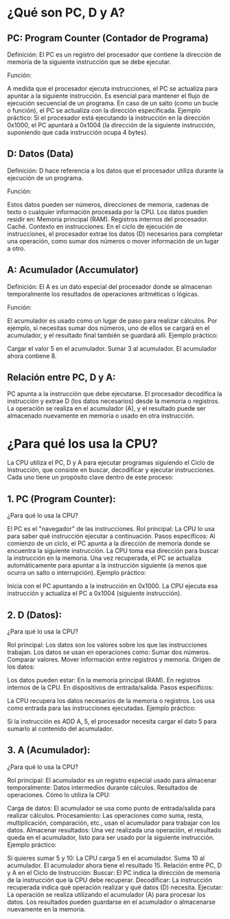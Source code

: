 # ¿Qué son PC, D y A?

## PC: Program Counter (Contador de Programa)
Definición: El PC es un registro del procesador que contiene la dirección de memoria de la siguiente instrucción que se debe ejecutar.

Función:

A medida que el procesador ejecuta instrucciones, el PC se actualiza para apuntar a la siguiente instrucción.
Es esencial para mantener el flujo de ejecución secuencial de un programa.
En caso de un salto (como un bucle o función), el PC se actualiza con la dirección especificada.
Ejemplo práctico: Si el procesador está ejecutando la instrucción en la dirección 0x1000, el PC apuntará a 0x1004 (la dirección de la siguiente instrucción, suponiendo que cada instrucción ocupa 4 bytes).

## D: Datos (Data)
Definición: D hace referencia a los datos que el procesador utiliza durante la ejecución de un programa.

Función:

Estos datos pueden ser números, direcciones de memoria, cadenas de texto o cualquier información procesada por la CPU.
Los datos pueden residir en:
Memoria principal (RAM).
Registros internos del procesador.
Caché.
Contexto en instrucciones: En el ciclo de ejecución de instrucciones, el procesador extrae los datos (D) necesarios para completar una operación, como sumar dos números o mover información de un lugar a otro.

## A: Acumulador (Accumulator)
Definición: El A es un dato especial del procesador donde se almacenan temporalmente los resultados de operaciones aritméticas o lógicas.

Función:

El acumulador es usado como un lugar de paso para realizar cálculos.
Por ejemplo, si necesitas sumar dos números, uno de ellos se cargará en el acumulador, y el resultado final también se guardará allí.
Ejemplo práctico:

Cargar el valor 5 en el acumulador.
Sumar 3 al acumulador.
El acumulador ahora contiene 8.  

## Relación entre PC, D y A:
PC apunta a la instrucción que debe ejecutarse.
El procesador decodifica la instrucción y extrae D (los datos necesarios) desde la memoria o registros.
La operación se realiza en el acumulador (A), y el resultado puede ser almacenado nuevamente en memoria o usado en otra instrucción.   

  

 
    
# ¿Para qué los usa la CPU?
La CPU utiliza el PC, D y A para ejecutar programas siguiendo el Ciclo de Instrucción, que consiste en buscar, decodificar y ejecutar instrucciones. Cada uno tiene un propósito clave dentro de este proceso:

## 1. PC (Program Counter):
¿Para qué lo usa la CPU?

El PC es el "navegador" de las instrucciones.
Rol principal: La CPU lo usa para saber qué instrucción ejecutar a continuación.
Pasos específicos:
Al comienzo de un ciclo, el PC apunta a la dirección de memoria donde se encuentra la siguiente instrucción.
La CPU toma esa dirección para buscar la instrucción en la memoria.
Una vez recuperada, el PC se actualiza automáticamente para apuntar a la instrucción siguiente (a menos que ocurra un salto o interrupción).
Ejemplo práctico:

Inicia con el PC apuntando a la instrucción en 0x1000.
La CPU ejecuta esa instrucción y actualiza el PC a 0x1004 (siguiente instrucción).
## 2. D (Datos):
¿Para qué lo usa la CPU?

Rol principal: Los datos son los valores sobre los que las instrucciones trabajan.
Los datos se usan en operaciones como:
Sumar dos números.
Comparar valores.
Mover información entre registros y memoria.
Origen de los datos:

Los datos pueden estar:
En la memoria principal (RAM).
En registros internos de la CPU.
En dispositivos de entrada/salida.
Pasos específicos:

La CPU recupera los datos necesarios de la memoria o registros.
Los usa como entrada para las instrucciones ejecutadas.
Ejemplo práctico:

Si la instrucción es ADD A, 5, el procesador necesita cargar el dato 5 para sumarlo al contenido del acumulador.
## 3. A (Acumulador):
¿Para qué lo usa la CPU?

Rol principal: El acumulador es un registro especial usado para almacenar temporalmente:
Datos intermedios durante cálculos.
Resultados de operaciones.
Cómo lo utiliza la CPU:

Carga de datos: El acumulador se usa como punto de entrada/salida para realizar cálculos.
Procesamiento: Las operaciones como suma, resta, multiplicación, comparación, etc., usan el acumulador para trabajar con los datos.
Almacenar resultados: Una vez realizada una operación, el resultado queda en el acumulador, listo para ser usado por la siguiente instrucción.
Ejemplo práctico:

Si quieres sumar 5 y 10:
La CPU carga 5 en el acumulador.
Suma 10 al acumulador.
El acumulador ahora tiene el resultado 15.
Relación entre PC, D y A en el Ciclo de Instrucción:
Buscar:
El PC indica la dirección de memoria de la instrucción que la CPU debe recuperar.
Decodificar:
La instrucción recuperada indica qué operación realizar y qué datos (D) necesita.
Ejecutar:
La operación se realiza utilizando el acumulador (A) para procesar los datos.
Los resultados pueden guardarse en el acumulador o almacenarse nuevamente en la memoria.
